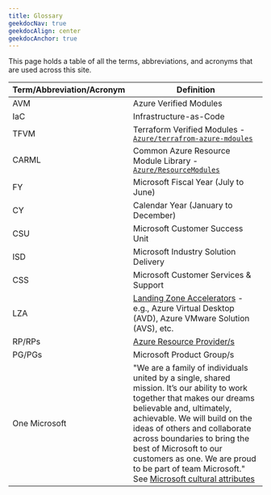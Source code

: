 ```yaml
---
title: Glossary
geekdocNav: true
geekdocAlign: center
geekdocAnchor: true
---
```


This page holds a table of all the terms, abbreviations, and acronyms that are used across this site.

| Term/Abbreviation/Acronym | Definition                                                                                                                             |
| ------------------------- | -------------------------------------------------------------------------------------------------------------------------------------- |
|            AVM            | Azure Verified Modules                                                                                                                 |
|            IaC            | Infrastructure-as-Code                                                                                                                 |
|           TFVM            | Terraform Verified Modules - [`Azure/terrafrom-azure-mdoules`](https://github.com/Azure/terraform-azure-modules)                       |
|           CARML           | Common Azure Resource Module Library - [`Azure/ResourceModules`](https://github.com/azure/resourcemodules)                             |
|            FY             | Microsoft Fiscal Year (July to June)                                                                                                   |
|            CY             | Calendar Year (January to December)                                                                                                    |
|            CSU            | Microsoft Customer Success Unit                                                                                                        |
|            ISD            | Microsoft Industry Solution Delivery                                                                                                   |
|            CSS            | Microsoft Customer Services & Support                                                                                                  |
|            LZA            | [Landing Zone Accelerators](https://aka.ms/alz/aac#application) - e.g., Azure Virtual Desktop (AVD), Azure VMware Solution (AVS), etc. |
|          RP/RPs           | [Azure Resource Provider/s](https://learn.microsoft.com/azure/azure-resource-manager/management/resource-providers-and-types)                |
|          PG/PGs           | Microsoft Product Group/s                                                                                                                        |
|       One Microsoft       | "We are a family of individuals united by a single, shared mission. It’s our ability to work together that makes our dreams believable and, ultimately, achievable. We will build on the ideas of others and collaborate across boundaries to bring the best of Microsoft to our customers as one. We are proud to be part of team Microsoft." <br> See [Microsoft cultural attributes](https://careers.microsoft.com/v2/global/culture)                                                   |


